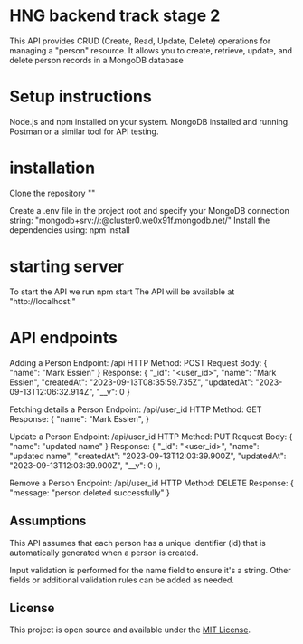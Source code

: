 # HNG backend track stage 2
This API provides CRUD (Create, Read, Update, Delete) operations for managing a "person" resource. It allows you to create, retrieve, update, and delete person records in a MongoDB database


# Setup instructions
Node.js and npm installed on your system.
MongoDB installed and running.
Postman or a similar tool for API testing.

# installation
Clone the repository ""

Create a .env file in the project root and specify your MongoDB connection string: "mongodb+srv://<username>:<password>@cluster0.we0x91f.mongodb.net/"
Install the dependencies using:  npm install
# starting server
To start the API we run npm start
The API will be available at "http://localhost:<PORT>"
# API endpoints
Adding a Person
Endpoint: /api
HTTP Method: POST
Request Body:
{
    "name": "Mark Essien"
}
Response:
{
        "_id": "<user_id>",
        "name": "Mark Essien",
        "createdAt": "2023-09-13T08:35:59.735Z",
        "updatedAt": "2023-09-13T12:06:32.914Z",
        "__v": 0
    }

Fetching details a Person
Endpoint: /api/user_id
HTTP Method: GET
Response:
{ 
  "name": "Mark Essien",
}

Update a Person
Endpoint: /api/user_id
HTTP Method: PUT
Request Body:
{
  "name": "updated name"
}
Response:
{
        "_id": "<user_id>",
        "name": "updated name",
        "createdAt": "2023-09-13T12:03:39.900Z",
        "updatedAt": "2023-09-13T12:03:39.900Z",
        "__v": 0
    },

Remove a Person
Endpoint: /api/user_id
HTTP Method: DELETE
Response:
{
  "message: "person deleted successfully"
}

## Assumptions
This API assumes that each person has a unique identifier (id) that is automatically generated when a person is created.

Input validation is performed for the name field to ensure it's a string. Other fields or additional validation rules can be added as needed.

## License

This project is open source and available under the [MIT License](LICENSE).